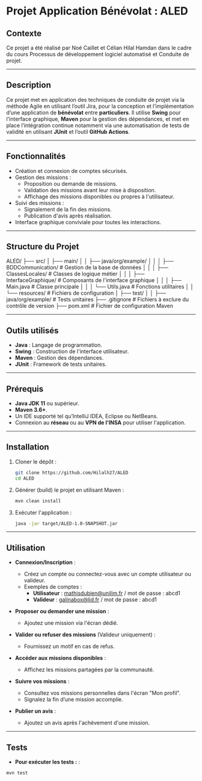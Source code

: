 # Projet Application Bénévolat : ALED

## **Contexte**

Ce projet a été réalisé par Noé Caillet et Célian Hilal Hamdan dans le cadre du cours Processus de développement logiciel automatisé et Conduite de projet.

---

## **Description**

Ce projet met en application des techniques de conduite de projet via la méthode Agile en utilisant l’outil Jira, pour la conception et l’implémentation d’une application de **bénévolat** entre **particuliers**. Il utilise **Swing** pour l'interface graphique, **Maven** pour la gestion des dépendances, et met en place l’intégration continue notamment via une automatisation de tests de validité en utilisant **JUnit** et l’outil **GitHub Actions**.

---

## **Fonctionnalités**

- Création et connexion de comptes sécurisés.
- Gestion des missions :
  - Proposition ou demande de missions.
  - Validation des missions avant leur mise à disposition.
  - Affichage des missions disponibles ou propres à l'utilisateur.
- Suivi des missions :
  - Signalement de la fin des missions.
  - Publication d'avis après réalisation.
- Interface graphique conviviale pour toutes les interactions.

---

## **Structure du Projet**

ALED/
├── src/
│   ├── main/
│   │   ├── java/org/example/
│   │   │   ├── BDDCommunication/     # Gestion de la base de données
│   │   │   ├── ClassesLocales/       # Classes de logique métier
│   │   │   ├── InterfaceGraphique/   # Composants de l'interface graphique
│   │   │   ├── Main.java             # Classe principale
│   │   │   └── Utils.java            # Fonctions utilitaires
│   │   └── resources/                # Fichiers de configuration
│   ├── test/
│   │   ├── java/org/example/         # Tests unitaires
├── .gitignore                        # Fichiers à exclure du contrôle de version
├── pom.xml                           # Fichier de configuration Maven


---

## **Outils utilisés**

- **Java** : Langage de programmation.
- **Swing** : Construction de l'interface utilisateur.
- **Maven** : Gestion des dépendances.
- **JUnit** : Framework de tests unitaires.

---

## **Prérequis**

- **Java JDK 11** ou supérieur.
- **Maven 3.6+**.
- Un IDE supporté tel qu’IntelliJ IDEA, Eclipse ou NetBeans.
- Connexion au **réseau** ou au **VPN de l'INSA** pour utiliser l'application.

---

## **Installation**

1. Cloner le dépôt :
   ```bash
   git clone https://github.com/Hilalh27/ALED
   cd ALED

2. Générer (build) le projet en utilisant Maven :
   ```bash
   mvn clean install

3. Exécuter l'application :
   ```bash
   java -jar target/ALED-1.0-SNAPSHOT.jar

---

## **Utilisation**

- **Connexion/Inscription** :
  - Créez un compte ou connectez-vous avec un compte utilisateur ou valideur.
  - Exemples de comptes :
    - **Utilisateur** : mathisdubien@unilim.fr / mot de passe : abcd1
    - **Valideur** : galinabox@lid.fr / mot de passe : abcd1

- **Proposer ou demander une mission** :
  - Ajoutez une mission via l'écran dédié.

- **Valider ou refuser des missions** (Valideur uniquement) :
  - Fournissez un motif en cas de refus.

- **Accéder aux missions disponibles** :
  - Affichez les missions partagées par la communauté.

- **Suivre vos missions** :
  - Consultez vos missions personnelles dans l'écran "Mon profil".
  - Signalez la fin d’une mission accomplie.

- **Publier un avis** :
  - Ajoutez un avis après l'achèvement d'une mission.

---

## **Tests**

- **Pour exécuter les tests :** :

```bash
mvn test

